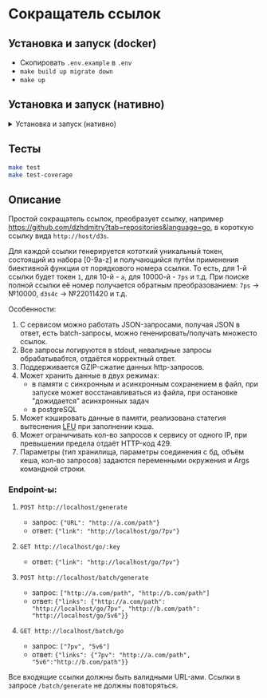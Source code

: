 # Сокращатель ссылок

## Установка и запуск (docker)

* Скопировать <code>.env.example</code> в <code>.env</code>
* `make build up migrate down`
* `make up`

## Установка и запуск (нативно)

<details>
  <summary>Установка и запуск (нативно)</summary>

### Требования

* go 1.21
* postgreSQL
* redis
* [golang-migrate](https://github.com/golang-migrate/migrate)

### Установка и запуск

`go migrate -path=./migrations -database=postgres://user:password@host:5432/short_links?sslmode=disable up` (заменить `user`, `password`, `host` требуемыми значениями)
`go run .` (`go run . -help` для просмотра опций)
</details>

## Тесты

```bash
make test
make test-coverage
```

## Описание

Простой сокращатель ссылок, преобразует ссылку, например https://github.com/dzhdmitry?tab=repositories&language=go,
в короткую ссылку вида `http://host/d3s`.

Для каждой ссылки генерируется кототкий уникальный токен, состоящий из набора [0-9a-z] и получающийся путём применения биективной функции от порядкового номера ссылки.
То есть, для 1-й ссылки будет токен `1`, для 10-й - `a`, для 10000-й - `7ps` и т.д.
При поиске полной ссылки её номер получается обратным преобразованием: `7ps` -> №10000, `d3s4c` -> №22011420 и т.д.

Особенности:

1. С сервисом можно работать JSON-запросами, получая JSON в ответ, есть batch-запросы, можно гененировать/получать множесто ссылок.
2. Все запросы логируются в stdout, невалидные запросы обрабатывабтся, отдаётся корректный ответ.
3. Поддерживается GZIP-сжатие данных http-запросов.
4. Может хранить данные в двух режимах:
   * в памяти с синхронным и асинхронным сохранением в файл, при запуске может восстанавливаться из файла, при остановке "дожидается" асинхронных задач
   * в postgreSQL
5. Может кэшировать данные в памяти, реализована статегия вытеснения [LFU](https://en.wikipedia.org/wiki/Least_frequently_used) при заполнении кэша.
6. Может ограничивать кол-во запросов к сервису от одного IP, при превышении предела отдаёт HTTP-код 429.
7. Параметры (тип хранилища, параметры соединения с бд, объём кеша, кол-во запросов) задаются переменными окружения и Args командной строки.

### Endpoint-ы:

1. `POST http://localhost/generate`
   * запрос: `{"URL": "http://a.com/path"}`
   * ответ: `{"link": "http://localhost/go/7pv"}`

2. `GET http://localhost/go/:key`
   * ответ: `{"link": "http://localhost/go/7pv"}`

3. `POST http://localhost/batch/generate`
   * запрос: `["http://a.com/path", "http://b.com/path"]`
   * ответ: `{"links": {"http://a.com/path": "http://localhost/go/7pv", "http://b.com/path": "http://localhost/go/5v6"}}`

4. `GET http://localhost/batch/go`
   * запрос: `["7pv", "5v6"]`
   * ответ: `{"links": {"7pv": "http://a.com/path", "5v6":"http://b.com/path"}}`

Все входящие ссылки должны быть валидными URL-ами.
Ссылки в запросе `/batch/generate` не должны повторяться.
